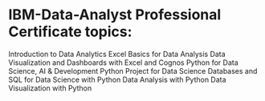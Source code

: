 # IBM-Data-Analyst Professional Certificate topics:
Introduction to Data Analytics
Excel Basics for Data Analysis
Data Visualization and Dashboards with Excel and Cognos
Python for Data Science, AI & Development
Python Project for Data Science
Databases and SQL for Data Science with Python
Data Analysis with Python
Data Visualization with Python
